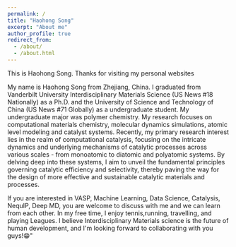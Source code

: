 ```yaml
---
permalink: /
title: "Haohong Song"
excerpt: "About me"
author_profile: true
redirect_from: 
  - /about/
  - /about.html
---
```


This is Haohong Song. Thanks for visiting my personal websites

My name is Haohong Song from Zhejiang, China. I graduated from Vanderbilt University Interdisciplinary Materials Science (US News #18 Nationally) as a Ph.D. and the University of Science and Technology of China (US News #71 Globally) as a undergraduate student. My undergraduate major was polymer chemistry. My research focuses on computational materials chemistry, molecular dynamics simulations, atomic level modeling and catalyst systems. Recently, my primary research interest lies in the realm of computational catalysis, focusing on the intricate dynamics and underlying mechanisms of catalytic processes across various scales - from monoatomic to diatomic and polyatomic systems. By delving deep into these systems, I aim to unveil the fundamental principles governing catalytic efficiency and selectivity, thereby paving the way for the design of more effective and sustainable catalytic materials and processes.

If you are interested in VASP, Machine Learning, Data Science, Catalysis, NequIP, Deep MD, you are welcome to discuss with me and we can learn from each other. In my free time, I enjoy tennis,running, travelling, and playing Leagues. I believe Interdisciplinary Materials science is the future of human development, and I'm looking forward to collaborating with you guys!😁"

